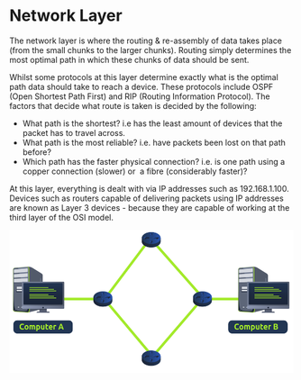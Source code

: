 # Network Layer

The network layer is where the routing & re-assembly of data takes place (from the small chunks to the larger chunks). Routing simply determines the most optimal path in which these chunks of data should be sent.

Whilst some protocols at this layer determine exactly what is the optimal path data should take to reach a device. These protocols include OSPF (Open Shortest Path First) and RIP (Routing Information Protocol). The factors that decide what route is taken is decided by the following:

- What path is the shortest? i.e has the least amount of devices that the packet has to travel across.
- What path is the most reliable? i.e. have packets been lost on that path before?
- Which path has the faster physical connection? i.e. is one path using a copper connection (slower) or  a fibre (considerably faster)?

At this layer, everything is dealt with via IP addresses such as 192.168.1.100. Devices such as routers capable of delivering packets using IP addresses are known as Layer 3 devices - because they are capable of working at the third layer of the OSI model.

<img src="../../_resources/893620a3545775f0fbbd75ea4bc4a946.svg" alt="893620a3545775f0fbbd75ea4bc4a946.svg" width="536" height="254" style="display: block; margin: 0 auto">